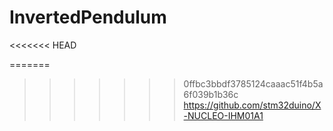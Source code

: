 # InvertedPendulum

<<<<<<< HEAD

=======
>>>>>>> 0ffbc3bbdf3785124caaac51f4b5a6f039b1b36c
https://github.com/stm32duino/X-NUCLEO-IHM01A1
